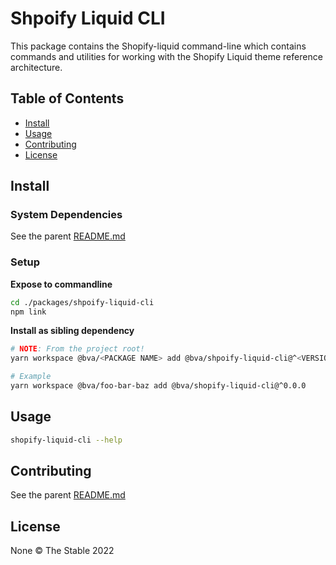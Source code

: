 # Shpoify Liquid CLI

This package contains the Shopify-liquid command-line which contains commands and utilities for working with the Shopify Liquid theme reference architecture.

## Table of Contents

- [Install](#install)
- [Usage](#usage)
- [Contributing](#contributing)
- [License](#license)

## Install

### System Dependencies

See the parent [README.md](../../README.md)

### Setup

**Expose to commandline**
```bash
cd ./packages/shpoify-liquid-cli
npm link
```

**Install as sibling dependency**
```bash
# NOTE: From the project root!
yarn workspace @bva/<PACKAGE NAME> add @bva/shpoify-liquid-cli@^<VERSION>

# Example
yarn workspace @bva/foo-bar-baz add @bva/shopify-liquid-cli@^0.0.0
```

## Usage

```bash
shopify-liquid-cli --help
```

## Contributing

See the parent [README.md](../../README.md)

## License

None © The Stable 2022
